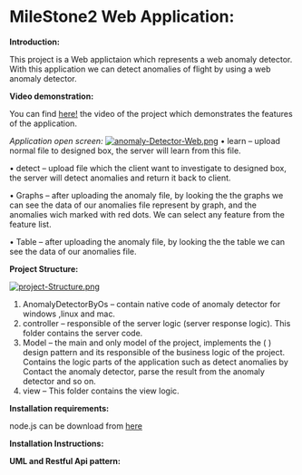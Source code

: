 # MileStone2 Web Application:
**Introduction:**

This project is a Web applictaion which represents a web anomaly detector. With this application we can detect anomalies of flight by using a web anomaly detector.

**Video demonstration:**

You can find [here!](http://google.com) the video of the project which demonstrates the features of the application.

_Application open screen:_
[![anomaly-Detector-Web.png](https://i.postimg.cc/7LhcP4wP/anomaly-Detector-Web.png)](https://postimg.cc/2qpTTP1g)
•	learn – upload normal file to designed box, the server will learn from this file.

•	detect – upload file which the client want to investigate to designed box, the server will detect anomalies and return it back to client.

•	Graphs – after uploading the anomaly file, by looking the the graphs we can see the data of our anomalies file represent by graph, and the anomalies wich marked with red dots.
We can select any feature from the feature list.

•	Table – after uploading the anomaly file, by looking the the table we can see the data of our anomalies file.

__Project Structure:__

[![project-Structure.png](https://i.postimg.cc/sxZXWbz5/project-Structure.png)](https://postimg.cc/JHMMV6Gh)

1)	AnomalyDetectorByOs –
contain native code of anomaly detector for windows ,linux and mac.
2)	controller – 
responsible of the server logic (server response logic).
This folder contains the server code. 
3)	Model –
the main and only model of the project, implements the ( ) design pattern and its responsible of the business logic of the project.
Contains the logic parts of the application such as detect anomalies by Contact the anomaly detector, parse the result from the anomaly detector and so on.
4)	view – 
This folder contains the view logic.

__Installation requirements:__

node.js can be download from [here](https://nodejs.org/en/)

__Installation Instructions:__

__UML and Restful Api pattern:__
